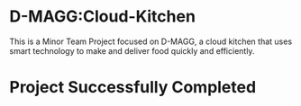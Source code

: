 # D-MAGG:Cloud-Kitchen
This is a Minor Team Project focused on D-MAGG, a cloud kitchen that uses smart technology to make and deliver food quickly and efficiently.
<h1>Project Successfully Completed </h1>
